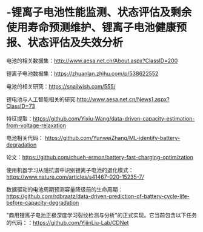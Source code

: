 # -锂离子电池性能监测、状态评估及剩余使用寿命预测维护、锂离子电池健康预报、状态评估及失效分析


电池的相关数据集：http://www.aesa.net.cn/About.aspx?ClassID=200

锂离子电池数据集：https://zhuanlan.zhihu.com/p/538622552

电池的相关研究：https://snailwish.com/555/

锂电池与人工智能相关的研究:http://www.aesa.net.cn/News1.aspx?ClassID=73

特征提取：https://github.com/Yixiu-Wang/data-driven-capacity-estimation-from-voltage-relaxation

电池相关代码：
https://github.com/YunweiZhang/ML-identify-battery-degradation

论文：https://github.com/chueh-ermon/battery-fast-charging-optimization

使用机器学习从阻抗谱中识别锂离子电池的退化模式：https://www.nature.com/articles/s41467-020-15235-7/

数据驱动的电池周期预测容量降级前的生命周期：https://github.com/rdbraatz/data-driven-prediction-of-battery-cycle-life-before-capacity-degradation

"商用锂离子电池正极深度学习裂纹检测与分析"的正式实现。它当前包含以下任务的代码：：https://github.com/YijinLiu-Lab/CDNet
